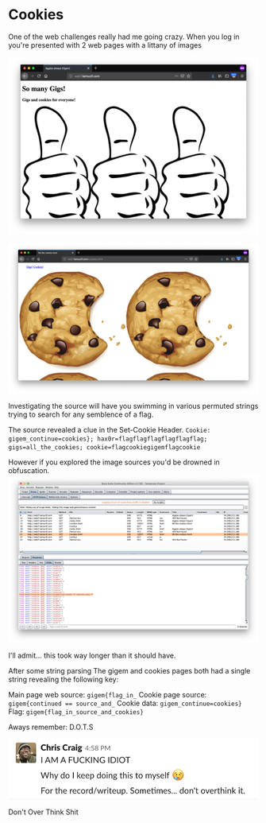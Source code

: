 # Cookies

One of the web challenges really had me going crazy. When you 
log in you're presented with 2 web pages with a littany of images

![gigem.png](assets/cookie_images/gigem.png)

![cookies.png](assets/cookie_images/cookies.png)

Investigating the source will have you swimming in various permuted
strings trying to search for any semblence of a flag. 

The source revealed a clue in the Set-Cookie Header.
`Cookie: gigem_continue=cookies}; hax0r=flagflagflagflagflagflag; gigs=all_the_cookies; cookie=flagcookiegigemflagcookie`

However if you explored the image sources you'd be drowned in obfuscation. 
![image_sources.png](assets/cookie_images/image_sources.png)

I'll admit... this took way longer than it should have.

After some string parsing The gigem and cookies pages both had a single string revealing the following key:

Main page web source: `gigem{flag_in_`
Cookie page source: `gigem{continued == source_and_`
Cookie data: `gigem_continue=cookies}`
Flag: `gigem{flag_in_source_and_cookies}`

Aways remember: D.O.T.S

![note_to_self.png](assets/cookie_images/note_to_self.png)

Don't Over Think Shit
